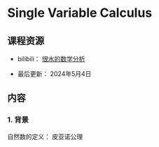 # Single Variable Calculus

## 课程资源

- bilibili： [很水的数学分析](https://www.bilibili.com/video/BV1BV4y1V71p?p=1&vd_source=9df569bb0e02d9f4cf76a2d7d3ee8990) 

- 最后更新： 2024年5月4日

## 内容
### 1. 背景
自然数的定义： 皮亚诺公理
```def

```

